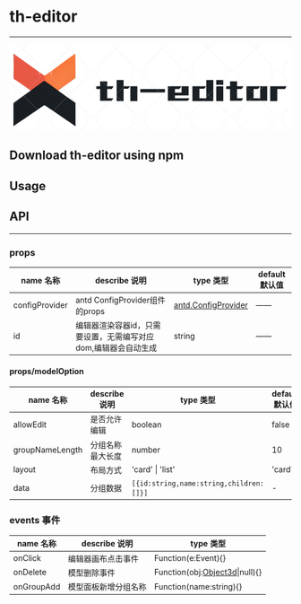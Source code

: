 <!--
 * @Author: wuxudong 953909305@qq.com
 * @LastEditors: wuxudong 953909305@qq.com
 * @Description: 
-->


# th-editor
---
![GitHub Logo](/docs/img/logo.png)

## Download th-editor using npm

## Usage

## API
---
### props

|name 名称| describe 说明|type 类型| default 默认值| 
|--|--|--|--
|configProvider|antd ConfigProvider组件的props|[antd.ConfigProvider](https://ant-design.antgroup.com/components/config-provider-cn#api)|——
|id| 编辑器渲染容器id，只需要设置，无需编写对应dom,编辑器会自动生成|string|——

#### props/modelOption
|name 名称| describe 说明|type 类型| default 默认值| 
|--|--|--|--
|allowEdit|是否允许编辑|boolean|false
|groupNameLength|分组名称最大长度|number|10
|layout| 布局方式|'card' \| 'list'|'card'
|data| 分组数据|` [{id:string,name:string,children:[]}] `|-
### events 事件

|name 名称| describe 说明| type 类型
|--|--|--
|onClick|编辑器画布点击事件|Function(e:Event){}|
|onDelete|模型删除事件|Function(obj:[Object3d](https://threejs.org/docs/index.html?q=Object#api/zh/core/Object3D)\|null){}|
|onGroupAdd|模型面板新增分组名称|Function(name:string){}|


